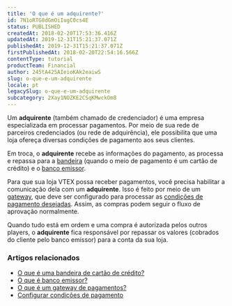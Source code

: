 ```yaml
---
title: 'O que é um adquirente?'
id: 7N1oRTG8dGmOiIugC0cs4E
status: PUBLISHED
createdAt: 2018-02-20T17:53:36.416Z
updatedAt: 2019-12-31T15:21:37.071Z
publishedAt: 2019-12-31T15:21:37.071Z
firstPublishedAt: 2018-02-20T22:54:16.566Z
contentType: tutorial
productTeam: Financial
author: 245tA425AIeioKAk2eaiwS
slug: o-que-e-um-adquirente
locale: pt
legacySlug: o-que-e-um-adquirente
subcategory: 2Xay1NOZKE2CSqKMwckOm8
---
```


Um __adquirente__ (também chamado de credenciador) é uma empresa especializada em processar pagamentos. Por meio de sua rede de parceiros credenciados (ou rede de adquirência), ele possibilita que uma loja ofereça diversas condições de pagamento aos seus clientes. 

Em troca, o __adquirente__ recebe as informações do pagamento, as processa e repassa para a [bandeira](/pt/tutorial/o-que-e-uma-bandeira-de-cartao-de-credito) (quando o meio de pagamento é um cartão de crédito) e o [banco emissor](/pt/tutorial/o-que-e-banco-emissor).

Para que sua loja VTEX possa receber pagamentos, você precisa habilitar a comunicação dela com um __adquirente__. Isso é feito por meio de um [gateway](/pt/tutorial/o-que-e-um-gateway-de-pagamentos), que deve ser configurado para processar as [condições de pagamento desejadas](/pt/tutorial/condicoes-de-pagamento). Assim, as compras podem seguir o fluxo de aprovação normalmente.

Quando tudo está em ordem e uma compra é autorizada pelos outros players, o __adquirente__ fica responsável por repassar os valores (cobrados do cliente pelo banco emissor) para a conta da sua loja.

### Artigos relacionados
- [O que é uma bandeira de cartão de crédito?](/pt/tutorial/o-que-e-uma-bandeira-de-cartao-de-credito)
- [O que é banco emissor?](/pt/tutorial/o-que-e-banco-emissor)
- [O que é um gateway de pagamentos?](/pt/tutorial/o-que-e-um-gateway-de-pagamentos)
- [Configurar condições de pagamento](/pt/tutorial/condicoes-de-pagamento)
